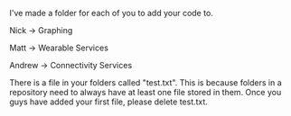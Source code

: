 I've made a folder for each of you to add your code to.

Nick -> Graphing


Matt -> Wearable Services


Andrew -> Connectivity Services


There is a file in your folders called "test.txt". This is because folders in a repository need to always have at least one file stored 
in them. Once you guys have added your first file, please delete test.txt.
